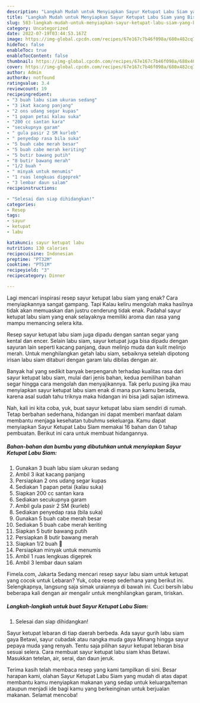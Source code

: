```yaml
---
description: "Langkah Mudah untuk Menyiapkan Sayur Ketupat Labu Siam yang Bisa Manjain Lidah, Buat Buka Puasa}"
title: "Langkah Mudah untuk Menyiapkan Sayur Ketupat Labu Siam yang Bisa Manjain Lidah, Buat Buka Puasa}"
slug: 583-langkah-mudah-untuk-menyiapkan-sayur-ketupat-labu-siam-yang-bisa-manjain-lidah-buat-buka-puasa
category: Uncategorized
date: 2022-07-19T03:44:53.167Z
image: https://img-global.cpcdn.com/recipes/67e167c7b46f098a/680x482cq70/sayur-ketupat-labu-siam-foto-resep-utama.jpg
hideToc: false
enableToc: true
enableTocContent: false
thumbnail: https://img-global.cpcdn.com/recipes/67e167c7b46f098a/680x482cq70/sayur-ketupat-labu-siam-foto-resep-utama.jpg
cover: https://img-global.cpcdn.com/recipes/67e167c7b46f098a/680x482cq70/sayur-ketupat-labu-siam-foto-resep-utama.jpg
author: Admin
authorAv: notfound
ratingvalue: 3.4
reviewcount: 19
recipeingredient:
- "3 buah labu siam ukuran sedang"
- "3 ikat kacang panjang"
- "2 ons udang segar kupas"
- "1 papan petai kalau suka"
- "200 cc santan kara"
- "secukupnya garam"
- " gula pasir 2 SM kurleb"
- " penyedap rasa bila suka"
- "5 buah cabe merah besar"
- "5 buah cabe merah keriting"
- "5 butir bawang putih"
- "8 butir bawang merah"
- "1/2 buah "
- " minyak untuk menumis"
- "1 ruas lengkuas digeprek"
- "3 lembar daun salam"
recipeinstructions:

- "Selesai dan siap dihidangkan!"
categories:
- Resep
tags:
- sayur
- ketupat
- labu

katakunci: sayur ketupat labu 
nutrition: 130 calories
recipecuisine: Indonesian
preptime: "PT32M"
cooktime: "PT51M"
recipeyield: "3"
recipecategory: Dinner

---
```



Lagi mencari inspirasi resep sayur ketupat labu siam yang enak? Cara menyiapkannya sangat gampang. Tapi Kalau keliru mengolah maka hasilnya tidak akan memuaskan dan justru cenderung tidak enak. Padahal sayur ketupat labu siam yang enak selayaknya memiliki aroma dan rasa yang mampu memancing selera kita.


Resep sayur ketupat labu siam juga dipadu dengan santan segar yang kental dan encer. Selain labu siam, sayur ketupat juga bisa dipadu dengan sayuran lain seperti kacang panjang, daun melinjo muda dan kulit melinjo merah. Untuk menghilangkan getah labu siam, sebaiknya setelah dipotong irisan labu siam ditaburi dengan garam lalu dibilas dengan air.

Banyak hal yang sedikit banyak berpengaruh terhadap kualitas rasa dari sayur ketupat labu siam, mulai dari jenis bahan, kedua pemilihan bahan segar hingga cara mengolah dan menyajikannya. Tak perlu pusing jika mau menyiapkan sayur ketupat labu siam enak di mana pun kamu berada, karena asal sudah tahu triknya maka hidangan ini bisa jadi sajian istimewa.


Nah, kali ini kita coba, yuk, buat sayur ketupat labu siam sendiri di rumah. Tetap berbahan sederhana, hidangan ini dapat memberi manfaat dalam membantu menjaga kesehatan tubuhmu sekeluarga. Kamu dapat menyiapkan Sayur Ketupat Labu Siam memakai 16 bahan dan 0 tahap pembuatan. Berikut ini cara untuk membuat hidangannya.

<!--inarticleads1-->

##### Bahan-bahan dan bumbu yang dibutuhkan untuk menyiapkan Sayur Ketupat Labu Siam:

1. Gunakan 3 buah labu siam ukuran sedang
1. Ambil 3 ikat kacang panjang
1. Persiapkan 2 ons udang segar kupas
1. Sediakan 1 papan petai (kalau suka)
1. Siapkan 200 cc santan kara
1. Sediakan secukupnya garam
1. Ambil  gula pasir 2 SM (kurleb)
1. Sediakan  penyedap rasa (bila suka)
1. Gunakan 5 buah cabe merah besar
1. Sediakan 5 buah cabe merah keriting
1. Siapkan 5 butir bawang putih
1. Persiapkan 8 butir bawang merah
1. Siapkan 1/2 buah 🍅
1. Persiapkan  minyak untuk menumis
1. Ambil 1 ruas lengkuas digeprek
1. Ambil 3 lembar daun salam


Fimela.com, Jakarta Sedang mencari resep sayur labu siam untuk ketupat yang cocok untuk Lebaran? Yuk, coba resep sederhana yang berikut ini. Selengkapnya, langsung saja simak uraiannya di bawah ini. Cuci bersih labu beberapa kali dengan air mengalir untuk menghilangkan garam, tiriskan. 

<!--inarticleads2-->

##### Langkah-langkah untuk buat Sayur Ketupat Labu Siam:


1. Selesai dan siap dihidangkan!

Sayur ketupat lebaran di tiap daerah berbeda. Ada sayur gurih labu siam gaya Betawi, sayur cubadak atau nangka muda gaya Minang hingga sayur pepaya muda yang renyah. Tentu saja pilihan sayur ketupat lebaran bisa sesuai selera. Cara membuat sayur ketupat labu siam khas Betawi. Masukkan tetelan, air, serai, dan daun jeruk. 

Terima kasih telah membaca resep yang kami tampilkan di sini. Besar harapan kami, olahan Sayur Ketupat Labu Siam yang mudah di atas dapat membantu kamu menyiapkan makanan yang sedap untuk keluarga/teman ataupun menjadi ide bagi kamu yang berkeinginan untuk berjualan makanan. Selamat mencoba!

